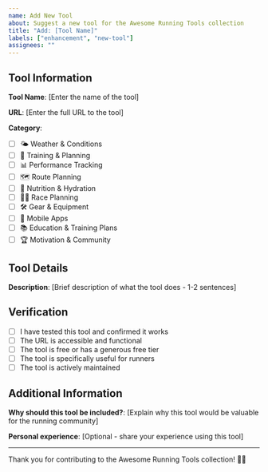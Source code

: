 ```yaml
---
name: Add New Tool
about: Suggest a new tool for the Awesome Running Tools collection
title: "Add: [Tool Name]"
labels: ["enhancement", "new-tool"]
assignees: ""
---
```


## Tool Information

**Tool Name**: [Enter the name of the tool]

**URL**: [Enter the full URL to the tool]

**Category**:

- [ ] 🌤️ Weather & Conditions
- [ ] 📅 Training & Planning
- [ ] 📊 Performance Tracking
- [ ] 🗺️ Route Planning
- [ ] 🍎 Nutrition & Hydration
- [ ] 🏃‍♀️ Race Planning
- [ ] 🛠️ Gear & Equipment
- [ ] 📱 Mobile Apps
- [ ] 📚 Education & Training Plans
- [ ] 🏆 Motivation & Community

## Tool Details

**Description**: [Brief description of what the tool does - 1-2 sentences]

## Verification

- [ ] I have tested this tool and confirmed it works
- [ ] The URL is accessible and functional
- [ ] The tool is free or has a generous free tier
- [ ] The tool is specifically useful for runners
- [ ] The tool is actively maintained

## Additional Information

**Why should this tool be included?**: [Explain why this tool would be valuable for the running community]

**Personal experience**: [Optional - share your experience using this tool]

---

Thank you for contributing to the Awesome Running Tools collection! 🏃‍♂️

